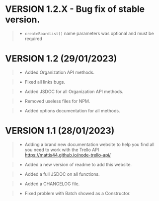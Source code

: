 # VERSION 1.2.X - Bug fix of stable version.

> - `createBoardList()` name parameters was optional and must be required

# VERSION 1.2 (29/01/2023)

> - Added Organization API methods.

> - Fixed all links bugs.

> - Added JSDOC for all Organization API methods.

> - Removed useless files for NPM.

> - Added options documentation for all methods.

# VERSION 1.1 (28/01/2023)

> - Adding a brand new documentation website to help you find all you need to work with the Trello API
  https://mattis44.github.io/node-trello-api/


> - Added a new version of readme to add this website.


> - Added a full JSDOC on all functions.


> - Added a CHANGELOG file.


> - Fixed problem with Batch showed as a Constructor.